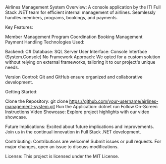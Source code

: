 Airlines Management System
Overview:
A console application by the ITI Full Stack .NET team for efficient internal management of airlines. Seamlessly handles members, programs, bookings, and payments.

Key Features:

Member Management
Program Coordination
Booking Management
Payment Handling
Technologies Used:

Backend: C#
Database: SQL Server
User Interface: Console Interface (System.Console)
No Framework Approach:
We opted for a custom solution without relying on external frameworks, tailoring it to our project's unique needs.

Version Control:
Git and GitHub ensure organized and collaborative development.

Getting Started:

Clone the Repository: git clone https://github.com/your-username/airlines-management-system.git
Run the Application: dotnet run
Follow On-Screen Instructions
Video Showcase:
Explore project highlights with our video showcase.

Future Implications:
Excited about future implications and improvements. Join us in the continual innovation in Full Stack .NET development.

Contributing:
Contributions are welcome! Submit issues or pull requests. For major changes, open an issue to discuss modifications.

License:
This project is licensed under the MIT License.
